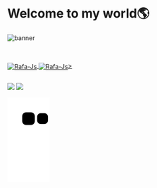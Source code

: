 # Welcome to my world🌎
![banner](https://user-images.githubusercontent.com/94474189/146393908-22196118-0c73-4c15-924a-447edbd32d35.PNG)

##

<div style="display: inline_block"><br>
    <a href="https://github.com/agotsilv">
  <img align="center" alt="Rafa-Js" height="30" width="40" img src="https://cdn.jsdelivr.net/gh/devicons/devicon/icons/java/java-original.svg">
         <a href="https://github.com/agotsilv">
  <img align="center" alt="Rafa-Js" height="30" width="40" img src=<img src="https://img.icons8.com/color/48/000000/spring-logo.png"/>>
</div>


##

<div>

<a href="https://www.linkedin.com/in/tiago-oliveira-silva-739aaa209/" target="_blank"><img src="https://img.shields.io/badge/-LinkedIn-%230077B5?style=for-the-badge&logo=linkedin&logoColor=white" target="_blank"></a>
    <a href="https://www.instagram.com/ago.tsilv/" target="_blank"><img src="https://img.shields.io/badge/Instagram-E4405F?style=for-the-badge&logo=instagram&logoColor=white" target="_blank"></a>
        



![Snake animation](https://github.com/rafaballerini/rafaballerini/blob/output/github-contribution-grid-snake.svg)
 </div>
